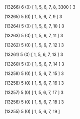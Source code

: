 (13266) 6 (0) [ 1, 5, 6, 7, 8, 3300 ] 3 


(13265) 5 (0) [ 1, 5, 6, 7, 9 ] 3 


(13264) 5 (0) [ 1, 5, 6, 7, 10 ] 3 


(13263) 5 (0) [ 1, 5, 6, 7, 11 ] 3 


(13262) 5 (0) [ 1, 5, 6, 7, 12 ] 3 


(13261) 5 (0) [ 1, 5, 6, 7, 13 ] 3 


(13260) 5 (0) [ 1, 5, 6, 7, 14 ] 3 


(13259) 5 (0) [ 1, 5, 6, 7, 15 ] 3 


(13258) 5 (0) [ 1, 5, 6, 7, 16 ] 3 


(13257) 5 (0) [ 1, 5, 6, 7, 17 ] 3 


(13256) 5 (0) [ 1, 5, 6, 7, 18 ] 3 


(13255) 5 (0) [ 1, 5, 6, 7, 19 ]  

